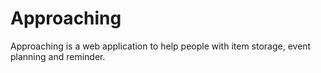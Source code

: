 # Approaching
Approaching is a web application to help people with item storage, event planning and reminder.
